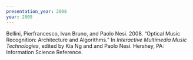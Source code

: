 ```yaml
---
presentation_year: 2008
year: 2008
---
```


Bellini, Pierfrancesco, Ivan Bruno, and Paolo Nesi. 2008. “Optical Music Recognition: Architecture and Algorithms.” In <i>Interactive Multimedia Music Technologies</i>, edited by Kia Ng and and Paolo Nesi. Hershey, PA: Information Science Reference.